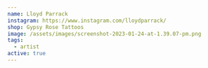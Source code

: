 ```yaml
---
name: Lloyd Parrack
instagram: https://www.instagram.com/lloydparrack/
shop: Gypsy Rose Tattoos
image: /assets/images/screenshot-2023-01-24-at-1.39.07-pm.png
tags:
  - artist
active: true
---
```


